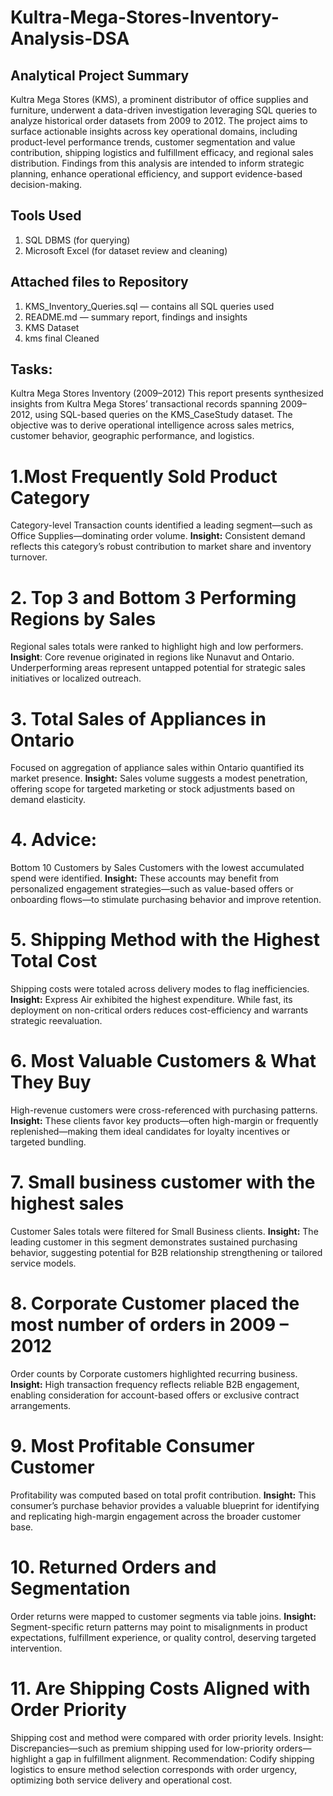 # Kultra-Mega-Stores-Inventory-Analysis-DSA
 
## Analytical Project Summary 
Kultra Mega Stores (KMS), a prominent distributor of office supplies and furniture, underwent a data-driven investigation leveraging SQL queries to analyze historical order datasets from 2009 to 2012. The project aims to surface actionable insights across key operational domains, including product-level performance trends, customer segmentation and value contribution, shipping logistics and fulfillment efficacy, and regional sales distribution. Findings from this analysis are intended to inform strategic planning, enhance operational efficiency, and support evidence-based decision-making.
## Tools Used
1. SQL DBMS (for querying)
2. Microsoft Excel (for dataset review and cleaning)
## Attached files to Repository
1. KMS_Inventory_Queries.sql — contains all SQL queries used
2. README.md — summary report, findings and insights
3. KMS Dataset
4. kms final Cleaned
## Tasks: 
Kultra Mega Stores Inventory (2009–2012) This report presents synthesized insights from Kultra Mega Stores’ transactional records spanning 2009–2012, using SQL-based queries on the KMS_CaseStudy dataset. The objective was to derive operational intelligence across sales metrics, customer behavior, geographic performance, and logistics.

# 1.Most Frequently Sold Product Category
Category-level Transaction counts identified a leading segment—such as Office Supplies—dominating order volume. **Insight:** Consistent demand reflects this category’s robust contribution to market share and inventory turnover.
# 2. Top 3 and Bottom 3 Performing Regions by Sales 
Regional sales totals were ranked to highlight high and low performers. **Insight**: Core revenue originated in regions like Nunavut and Ontario. Underperforming areas represent untapped potential for strategic sales initiatives or localized outreach.
# 3. Total Sales of Appliances in Ontario 
Focused on aggregation of appliance sales within Ontario quantified its market presence. **Insight:** Sales volume suggests a modest penetration, offering scope for targeted marketing or stock adjustments based on demand elasticity.
# 4. Advice: 
Bottom 10 Customers by Sales Customers with the lowest accumulated spend were identified. **Insight:** These accounts may benefit from personalized engagement strategies—such as value-based offers or onboarding flows—to stimulate purchasing behavior and improve retention.

# 5. Shipping Method with the Highest Total Cost 
Shipping costs were totaled across delivery modes to flag inefficiencies. **Insight:** Express Air exhibited the highest expenditure. While fast, its deployment on non-critical orders reduces cost-efficiency and warrants strategic reevaluation.

# 6. Most Valuable Customers & What They Buy 
High-revenue customers were cross-referenced with purchasing patterns. **Insight:** These clients favor key products—often high-margin or frequently replenished—making them ideal candidates for loyalty incentives or targeted bundling.

# 7. Small business customer with the highest sales 
Customer Sales totals were filtered for Small Business clients. **Insight:** The leading customer in this segment demonstrates sustained purchasing behavior, suggesting potential for B2B relationship strengthening or tailored service models.

# 8. Corporate Customer placed the most number of orders in 2009 – 2012
Order counts by Corporate customers highlighted recurring business. **Insight:** High transaction frequency reflects reliable B2B engagement, enabling consideration for account-based offers or exclusive contract arrangements.

# 9. Most Profitable Consumer Customer 
Profitability was computed based on total profit contribution. **Insight:** This consumer’s purchase behavior provides a valuable blueprint for identifying and replicating high-margin engagement across the broader customer base.

# 10. Returned Orders and Segmentation 
Order returns were mapped to customer segments via table joins. **Insight:** Segment-specific return patterns may point to misalignments in product expectations, fulfillment experience, or quality control, deserving targeted intervention.

# 11. Are Shipping Costs Aligned with Order Priority 
Shipping cost and method were compared with order priority levels. Insight: Discrepancies—such as premium shipping used for low-priority orders—highlight a gap in fulfillment alignment. Recommendation: Codify shipping logistics to ensure method selection corresponds with order urgency, optimizing both service delivery and operational cost.
